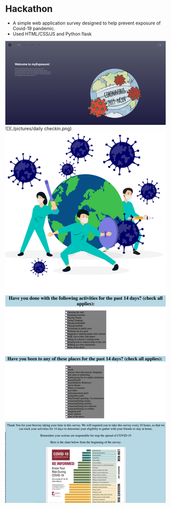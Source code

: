 # Hackathon
- A simple web application survey designed to help prevent exposure of Covid-19 pandemic.  
- Used HTML/CSS/JS and Python flask 

![](./pictures/Home.png)
![](./pictures/daily checkin.png)
![](./pictures/fight.png)
![](./pictures/q1.png)
![](./pictures/q2.png)
![](./pictures/thankyou.png)